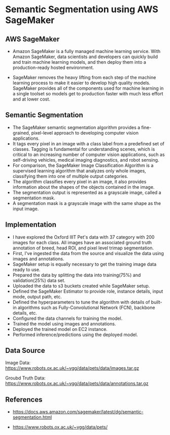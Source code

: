 # Semantic Segmentation using AWS SageMaker


## AWS SageMaker
- Amazon SageMaker is a fully managed machine learning service. With Amazon SageMaker, data scientists and developers can quickly build and train machine learning models, and then deploy them into a production-ready hosted environment.

- SageMaker removes the heavy lifting from each step of the machine learning process to make it easier to develop high quality models. SageMaker provides all of the components used for machine learning in a single toolset so models get to production faster with much less effort and at lower cost.

## Semantic Segmentation
- The SageMaker semantic segmentation algorithm provides a fine-grained, pixel-level approach to developing computer vision applications.
- It tags every pixel in an image with a class label from a predefined set of classes. Tagging is fundamental for understanding scenes, which is critical to an increasing number of computer vision applications, such as self-driving vehicles, medical imaging diagnostics, and robot sensing.
- For comparison, the SageMaker Image Classification Algorithm is a supervised learning algorithm that analyzes only whole images, classifying them into one of multiple output categories. 
- The algorithm classifies every pixel in an image, it also provides information about the shapes of the objects contained in the image. 
- The segmentation output is represented as a grayscale image, called a segmentation mask. 
- A segmentation mask is a grayscale image with the same shape as the input image.

## Implementation
- I have explored the Oxford IIIT Pet's data with 37 category with 200 images for each class. All images have an associated ground truth annotation of breed, head ROI, and pixel level trimap segmentation. 
- First, I've ingested the data from the source and visualize the data using images and annotations.
- SageMaker setup is equally necessary to get the training image data ready to use.
- Prepared the data by splitting the data into training(75%) and validation(25%) data set.
- Uploaded the data to s3 buckets created while SageMaker setup.
- Defined the SageMaker Estimator to provide role, instance details, input mode, output path, etc.
- Defined the hyperparameters to tune the algorithm with details of built-in algorithms such as Fully-Convolutional Network (FCN), backbone details, etc.
- Configured the data channels for training the model.
- Trained the model using images and annotations.
- Deployed the trained model on EC2 instance.
- Performed inference/predictions using the deployed model.

## Data Source

Image Data: https://www.robots.ox.ac.uk/~vgg/data/pets/data/images.tar.gz

Groubd Truth Data: https://www.robots.ox.ac.uk/~vgg/data/pets/data/annotations.tar.gz

## References

- https://docs.aws.amazon.com/sagemaker/latest/dg/semantic-segmentation.html

- https://www.robots.ox.ac.uk/~vgg/data/pets/
